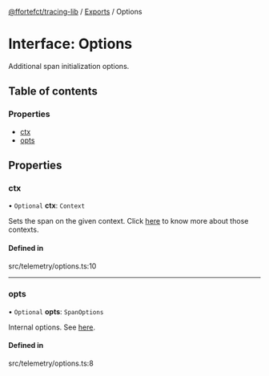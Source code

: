 [@ffortefct/tracing-lib](../README.md) / [Exports](../modules.md) / Options

# Interface: Options

Additional span initialization options.

## Table of contents

### Properties

- [ctx](Options.md#ctx)
- [opts](Options.md#opts)

## Properties

### ctx

• `Optional` **ctx**: `Context`

Sets the span on the given context. Click [here](https://opentelemetry.io/docs/instrumentation/js/context/) to know more about those contexts.

#### Defined in

src/telemetry/options.ts:10

___

### opts

• `Optional` **opts**: `SpanOptions`

Internal options. See [here](https://open-telemetry.github.io/opentelemetry-js/interfaces/_opentelemetry_api.SpanOptions.html).

#### Defined in

src/telemetry/options.ts:8
